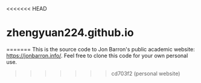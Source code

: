 <<<<<<< HEAD
# zhengyuan224.github.io
=======
This is the source code to Jon Barron's public academic website: https://jonbarron.info/. Feel free to clone this code for your own personal use.
>>>>>>> cd703f2 (personal website)
